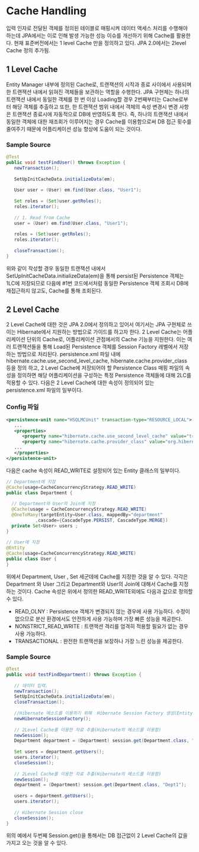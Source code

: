 # Cache Handling
입력 인자로 전달된 객체를 정의된 테이블로 매핑시켜 데이터 액세스 처리를 수행해야 하는데 JPA에서는 이로 인해 발생 가능한 성능 이슈를 개선하기 위해 Cache를 활용한다. 현재 표준버전에서는 1 level Cache 만을 정의하고 있다. JPA 2.0에서는 2level Cache 정의 추가됨.

## 1 Level Cache
Entity Manager 내부에 정의된 Cache로, 트랜잭션의 시작과 종료 사이에서 사용되며 한 트랜잭션 내에서 읽혀진 객체들을 보관하는 역할을 수행한다. JPA 구현체는 하나의 트랜잭션 내에서 동일한 객체를 한 번 이상 Loading할 경우 2번째부터는 Cache로부터 해당 객체를 추출하고 또한, 한 트랜잭션 범위 내에서 객체의 속성 변경시 변경 사항은 트랜잭션 종료시에 자동적으로 DB에 반영하도록 한다. 즉, 하나의 트랜잭션 내에서 동일한 객체에 대한 재조회가 이루어지는 경우 Cache를 이용함으로써 DB 접근 횟수를 줄여주기 때문에 어플리케이션 성능 향상에 도움이 되는 것이다.

### Sample Source
```java
@Test
public void testFindUser() throws Exception {
   newTransaction();
 
   SetUpInitCacheData.initializeData(em);
 
   User user = (User) em.find(User.class, "User1");
 
   Set roles = (Set)user.getRoles();
   roles.iterator();
 
   // 1. Read from Cache
   user = (User) em.find(User.class, "User1");
 
   roles = (Set)user.getRoles();
   roles.iterator();
 
   closeTransaction();		
}
```

위와 같이 작성할 경우 동일한 트랜잭션 내에서 SetUpInitCacheData.initializeData(em)을 통해 persist된 Persistence 객체는 1LC에 저장되므로 다음에 #1번 코드에서처럼 동일한 Persistence 객체 조회시 DB에 재접근하지 않고도, Cache를 통해 조회된다.

## 2 Level Cache
2 Level Cache에 대한 것은 JPA 2.0에서 정의하고 있어서 여기서는 JPA 구현체로 쓰이는 Hibernate에서 지원하는 방법으로 가이드를 하고자 한다. 2 Level Cache는 어플리케이션 단위의 Cache로, 어플리케이션 관점에서의 Cache 기능을 지원한다. 이는 여러 트랜잭션들을 통해 Load된 Persistence 객체를 Session Factory 레벨에서 저장하는 방법으로 처리된다. persistence.xml 파일 내에 hibernate.cache.use_second_level_cache, hibernate.cache.provider_class 등을 정의 하고, 2 Level Cache에 저장되어야 할 Persistence Class 매핑 파일의 <cache> 속성을 정의하면 해당 어플리케이션을 구성하는 특정 Persistence 객체들에 대해 2LC를 적용할 수 있다. 다음은 2 Level Cache에 대한 속성이 정의되어 있는 persistence.xml 파일의 일부이다.

### Config 파일
```xml
<persistence-unit name="HSQLMCUnit" transaction-type="RESOURCE_LOCAL">
   ...
   <properties>
      <property name="hibernate.cache.use_second_level_cache" value="true"/> 
      <property name="hibernate.cache.provider_class" value="org.hibernate.cache.EhCacheProvider"/> 
   ...
   </properties>
</persistence-unit>
```

다음은 cache 속성이 READ_WRITE로 설정되어 있는 Entity 클래스의 일부이다.

```java
// Department에 지정
@Cache(usage=CacheConcurrencyStrategy.READ_WRITE)
public class Department {
 
  // Department와 User의 Join에 지정
  @Cache(usage = CacheConcurrencyStrategy.READ_WRITE)
  @OneToMany(targetEntity=User.class, mappedBy="department" 
 	       ,cascade={CascadeType.PERSIST, CascadeType.MERGE})
  private Set<User> users ;
}
 
// User에 지정
@Entity
@Cache(usage=CacheConcurrencyStrategy.READ_WRITE)
public class User {
}
```
위에서 Department, User , Set<User> 세군데에 Cache를 지정한 것을 알 수 있다. 각각은 Department 와 User 그리고 Department와 User의 Join에 대해서 Cache를 지정하는 것이다. Cache 속성은 위에서 정의한 READ_WRITE외에도 다음과 값으로 정의할 수 있다.

- READ_OLNY : Persistence 객체가 변경되지 않는 경우에 사용 가능하다. 수정이 없으므로 분산 환경에서도 안전하게 사용 가능하며 가장 빠른 성능을 제공한다.
- NONSTRICT_READ_WRITE : 트랜잭션 격리를 엄격히 적용할 필요가 없는 경우 사용 가능하다.
- TRANSACTIONAL : 완전한 트랜잭션을 보장하나 가장 느린 성능을 제공한다.
  
### Sample Source
```java
@Test
public void testFindDepartment() throws Exception {
 
   // 데이터 입력.
   newTransaction();
   SetUpInitCacheData.initializeData(em);
   closeTransaction();
 
   //Hibernate 메소드를 이용하기 위해  Hibernate Session Factory 생성(Entity Manager 로부터 얻어냄)
   newHibernateSessionFactory();
 
   // 2Level Cache를 이용한 자료 추출(Hibernate의 메소드를 이용함)
   newSession();
   Department department = (Department) session.get(Department.class, "Dept1");
 
   Set users = department.getUsers();
   users.iterator();
   closeSession();
 
   // 2Level Cache를 이용한 자료 추출(Hibernate의 메소드를 이용함)
   newSession();
   department = (Department) session.get(Department.class, "Dept1");
 
   users = department.getUsers();
   users.iterator();
 
   // Hibernate Session close
   closeSession();		
}
```
위의 예에서 두번째 Session.get()을 통해서는 DB 접근없이 2 Level Cache의 값을 가지고 오는 것을 알 수 있다.